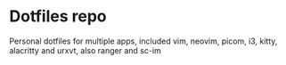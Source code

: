 # Dotfiles repo

Personal dotfiles for multiple apps, included vim, neovim, picom, i3, kitty, alacritty and urxvt, also ranger and sc-im
